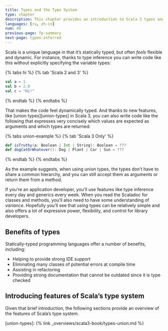 ```yaml
---
title: Types and the Type System
type: chapter
description: This chapter provides an introduction to Scala 3 types and the type system.
languages: [ru, zh-cn]
num: 49
previous-page: fp-summary
next-page: types-inferred
---
```



Scala is a unique language in that it’s statically typed, but often _feels_ flexible and dynamic.
For instance, thanks to type inference you can write code like this without explicitly specifying the variable types:

{% tabs hi %}
{% tab 'Scala 2 and 3' %}
```scala
val a = 1
val b = 2.0
val c = "Hi!"
```
{% endtab %}
{% endtabs %}

That makes the code feel dynamically typed.
And thanks to new features, like [union types][union-types] in Scala 3, you can also write code like the following that expresses very concisely which values are expected as arguments and which types are returned:

{% tabs union-example %}
{% tab 'Scala 3 Only' %}
```scala
def isTruthy(a: Boolean | Int | String): Boolean = ???
def dogCatOrWhatever(): Dog | Plant | Car | Sun = ???
```
{% endtab %}
{% endtabs %}

As the example suggests, when using union types, the types don’t have to share a common hierarchy, and you can still accept them as arguments or return them from a method.

If you’re an application developer, you’ll use features like type inference every day and generics every week.
When you read the Scaladoc for classes and methods, you’ll also need to have some understanding of _variance_.
Hopefully you’ll see that using types can be relatively simple and also offers a lot of expressive power, flexibility, and control for library developers.


## Benefits of types

Statically-typed programming languages offer a number of benefits, including:

- Helping to provide strong IDE support
- Eliminating many classes of potential errors at compile time
- Assisting in refactoring
- Providing strong documentation that cannot be outdated since it is type checked


## Introducing features of Scala’s type system

Given that brief introduction, the following sections provide an overview of the features of Scala’s type system.

[union-types]: {% link _overviews/scala3-book/types-union.md %}
